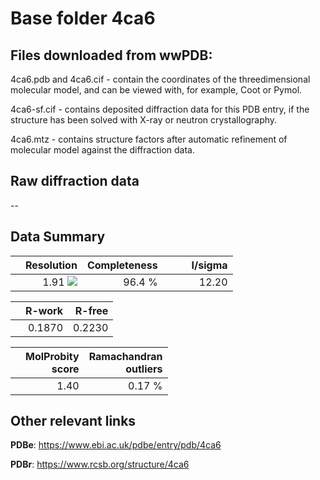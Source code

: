 # Base folder 4ca6

## Files downloaded from wwPDB:

4ca6.pdb and 4ca6.cif - contain the coordinates of the threedimensional molecular model, and can be viewed with, for example, Coot or Pymol.

4ca6-sf.cif - contains deposited diffraction data for this PDB entry, if the structure has been solved with X-ray or neutron crystallography.

4ca6.mtz - contains structure factors after automatic refinement of molecular model against the diffraction data.

## Raw diffraction data

--<br> 

## Data Summary
|   | Resolution | Completeness| I/sigma |
|---|-------------:|----------------:|--------------:|
|   |1.91 <img src="https://latex.codecogs.com/svg.latex?{\mbox{\normalfont\AA}}"/>|96.4  %|<img width=50/>12.20|

|   | **R-work**| **R-free**   
|---|-------------:|----------------:|           
||0.1870|0.2230|

|   |**MolProbity<br>score**| **Ramachandran<br>outliers** 
|---|-------------:|----------------:|
||1.40|0.17 %|

## Other relevant links 
**PDBe**:  https://www.ebi.ac.uk/pdbe/entry/pdb/4ca6
 
**PDBr**: https://www.rcsb.org/structure/4ca6 

